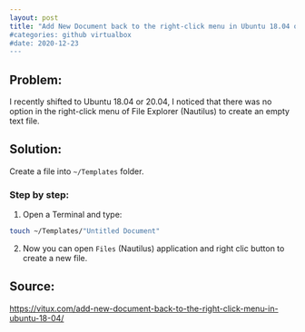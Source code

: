 ```yaml
---
layout: post
title: "Add New Document back to the right-click menu in Ubuntu 18.04 or Ubuntu 20.04
#categories: github virtualbox
#date: 2020-12-23
---
```




## Problem:
I recently shifted to Ubuntu 18.04 or 20.04, I noticed that there was no option in the right-click menu of File Explorer (Nautilus) to create an empty text file. 

## Solution:
Create a file into `~/Templates` folder.

### Step by step:
1. Open a Terminal and type:
```bash
touch ~/Templates/"Untitled Document"
```
2. Now you can open `Files` (Nautilus) application and right clic button to create a new file.


## Source:
<https://vitux.com/add-new-document-back-to-the-right-click-menu-in-ubuntu-18-04/>
